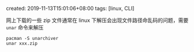 created: 2019-11-13T15:01:06+08:00
tags: [linux, CLI]


网上下载的一些 zip 文件通常在 linux 下解压会出现文件路径命乱码的问题，需要 `unar` 命令来解压

```
pacman -S unarchiver
unar xxx.zip
```
